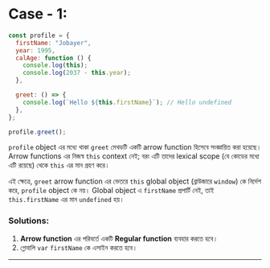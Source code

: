 
# Case - 1:
```javascript
const profile = {
  firstName: "Jobayer",
  year: 1995,
  calAge: function () {
    console.log(this);
    console.log(2037 - this.year);
  },

  greet: () => {
    console.log(`Hello ${this.firstName}`); // Hello undefined
  },
};

profile.greet();
```
`profile` object এর মধ্যে থাকা `greet` মেথডটি একটি arrow function হিসেবে সংজ্ঞায়িত করা হয়েছে। Arrow functions এর নিজস্ব `this` context নেই; বরং এটি তাদের lexical scope (যে কোডের মধ্যে এটি রয়েছে) থেকে `this` এর মান গ্রহণ করে।

এই ক্ষেত্রে, `greet` arrow function এর ভেতরে `this` global object (ব্রাউজারে `window`) কে নির্দেশ করে, `profile` object কে নয়। Global object এ `firstName` প্রপার্টি নেই, তাই `this.firstName` এর মান `undefined` হয়।

### Solutions:
1. **Arrow function** এর পরিবর্তে একটি **Regular function** ব্যবহার করতে হবে। 
2. গ্লোবালি `var` `firstName` কে এসাইন করতে হবে।

---

